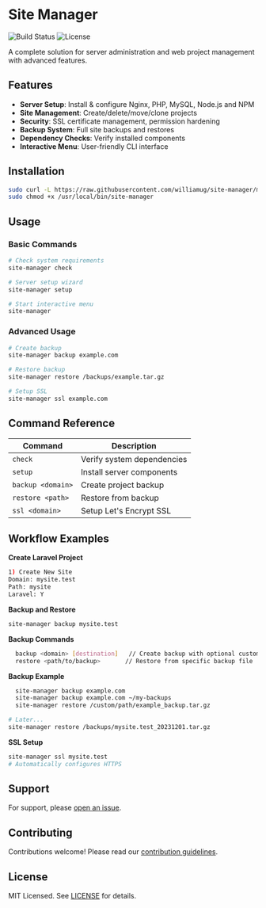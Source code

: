 # Site Manager 

![Build Status](https://img.shields.io/badge/build-passing-brightgreen)
![License](https://img.shields.io/badge/license-MIT-blue)

A complete solution for server administration and web project management with advanced features.

## Features 

- **Server Setup**: Install & configure Nginx, PHP, MySQL, Node.js and NPM
- **Site Management**: Create/delete/move/clone projects
- **Security**: SSL certificate management, permission hardening
- **Backup System**: Full site backups and restores
- **Dependency Checks**: Verify installed components
- **Interactive Menu**: User-friendly CLI interface

## Installation 

```bash
sudo curl -L https://raw.githubusercontent.com/williamug/site-manager/main/site-manager.sh -o /usr/local/bin/site-manager
sudo chmod +x /usr/local/bin/site-manager
```

## Usage 

### Basic Commands
```bash
# Check system requirements
site-manager check

# Server setup wizard
site-manager setup

# Start interactive menu
site-manager
```

### Advanced Usage
```bash
# Create backup
site-manager backup example.com

# Restore backup
site-manager restore /backups/example.tar.gz

# Setup SSL
site-manager ssl example.com
```

## Command Reference 

| Command           | Description                |
| ----------------- | -------------------------- |
| `check`           | Verify system dependencies |
| `setup`           | Install server components  |
| `backup <domain>` | Create project backup         |
| `restore <path>`  | Restore from backup        |
| `ssl <domain>`    | Setup Let's Encrypt SSL    |

## Workflow Examples 

**Create Laravel Project**
```bash
1) Create New Site
Domain: mysite.test
Path: mysite
Laravel: Y
```

**Backup and Restore**
```bash
site-manager backup mysite.test
```

**Backup Commands**
```bash
  backup <domain> [destination]   // Create backup with optional custom path
  restore <path/to/backup>       // Restore from specific backup file
```
**Backup Example**
```bash
  site-manager backup example.com
  site-manager backup example.com ~/my-backups
  site-manager restore /custom/path/example_backup.tar.gz
```

```bash
# Later...
site-manager restore /backups/mysite.test_20231201.tar.gz
```

**SSL Setup**
```bash
site-manager ssl mysite.test
# Automatically configures HTTPS
```

## Support 

For support, please [open an issue](https://github.com/williamug/site-manager/issues).

## Contributing 

Contributions welcome! Please read our [contribution guidelines](CONTRIBUTING.md).

## License 

MIT Licensed. See [LICENSE](LICENSE) for details.